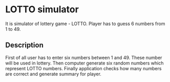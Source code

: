 # LOTTO simulator
It is simulator of lottery game - LOTTO. Player has to guess 6 numbers from 1 to 49.

## Description
First of all user has to enter six numbers between 1 and 49. These number will be used in lottery. Then computer generate six random numbers which represent LOTTO numbers. Finally application checks how many numbers are correct and generate summary for player.